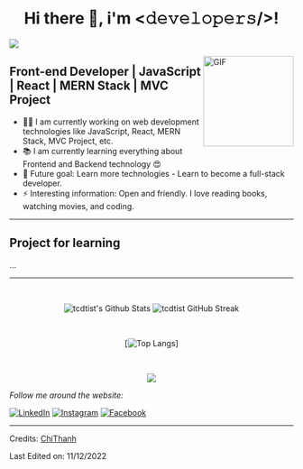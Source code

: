 <div align="center">
<h1> Hi there 👋, i'm <𝚍𝚎𝚟𝚎𝚕𝚘𝚙𝚎𝚛𝚜/>! </h1>
</div>

![](https://komarev.com/ghpvc/?username=tcdtist&color=blueviolet)

<img align="right" alt="GIF" height="160px" src="https://media.giphy.com/media/hC2mA1FWFs2OowO60p/giphy.gif" />

## Front-end Developer | JavaScript | React | MERN Stack | MVC Project

- 👨‍💻 I am currently working on web development technologies like JavaScript, React, MERN Stack, MVC Project, etc.
- 📚 I am currently learning everything about Frontend and Backend technology 😍
- 🎯 Future goal: Learn more technologies - Learn to become a full-stack developer.
- ⚡ Interesting information: Open and friendly. I love reading books, watching movies, and coding.


---

## Project for learning
...

---

<div align="center">
</br>

  
![tcdtist's Github Stats](https://github-readme-stats.vercel.app/api?username=tcdtist&show_icons=true&locale=en&count_private=true&theme=react) 
![tcdtist GitHub Streak](https://github-readme-streak-stats.herokuapp.com/?user=tcdtist&theme=react)  

<p align='center'>
<br/>

[![Top Langs](https://github-readme-stats.vercel.app/api/top-langs/?username=tcdtist&layout=compact&theme=react)]

  
<p align='center'>
<br/>
  
![](https://komarev.com/ghpvc/?username=tcdtist&label=PROFILE+VIEWS&style=for-the-badge&color=brightgreen)
</div>  

<i>Follow me around the website:</i><br>

<a href="https://www.linkedin.com/in/chi-thanh-dang-b4a754193/" target="_blank"><img src="https://img.shields.io/badge/LinkedIn-%230077B5.svg?&style=flat-square&logo=linkedin&logoColor=white" alt="LinkedIn"></a>
<a href="https://www.instagram.com/tcdtist_/" target="_blank"><img src="https://img.shields.io/badge/Instagram-%23E4405F.svg?&style=flat-square&logo=instagram&logoColor=white" alt="Instagram"></a>
<a href="https://www.facebook.com/chithanh.tist/" target="_blank"><img src="https://img.shields.io/badge/Facebook-%231877F2.svg?&style=flat-square&logo=facebook&logoColor=white" alt="Facebook"></a>

</div>


---

Credits: [ChiThanh](https://github.com/tcdtist/)

Last Edited on: 11/12/2022
